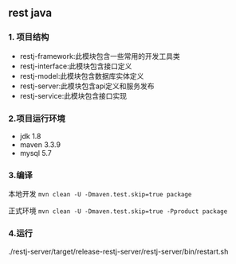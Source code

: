  ## rest java      
 
 ### 1. 项目结构
 - restj-framework:此模块包含一些常用的开发工具类
 - restj-interface:此模块包含接口定义
 - restj-model:此模块包含数据库实体定义
 - restj-server:此模块包含api定义和服务发布
 - restj-service:此模块包含接口实现
 
 ### 2.项目运行环境
 - jdk 1.8
 - maven 3.3.9
 - mysql 5.7
 
 ### 3.编译
 
 本地开发 `mvn clean -U -Dmaven.test.skip=true package`
 
 正式环境 `mvn clean -U -Dmaven.test.skip=true -Pproduct package`
 
 ### 4.运行
 
 ./restj-server/target/release-restj-server/restj-server/bin/restart.sh